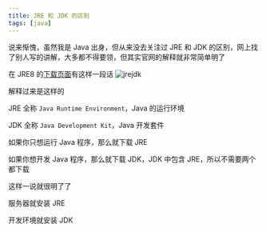 ```yaml
---
title: JRE 和 JDK 的区别
tags: [java]
---
```


说来惭愧，虽然我是 Java 出身，但从来没去关注过 JRE 和 JDK 的区别，网上找了别人写的讲解，大多都不得要领，但其实官网的解释就非常简单明了
<!-- more --><!-- toc -->
在 JRE8 的[下载页面](http://www.oracle.com/technetwork/java/javase/downloads/jre8-downloads-2133155.html)有这样一段话
![jrejdk](/images/jrejdk.png)

解释过来是这样的

JRE 全称 `Java Runtime Environment`，Java 的运行环境

JDK 全称 `Java Development Kit`，Java 开发套件

如果你只想运行 Java 程序，那么就下载 JRE

如果你想开发 Java 程序，那么就下载 JDK，JDK 中包含 JRE，所以不需要两个都下载

这样一说就很明了了

服务器就安装 JRE

开发环境就安装 JDK
